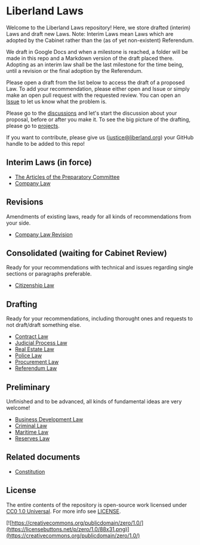 # Liberland Laws

Welcome to the Liberland Laws repository! Here, we store drafted (interim) Laws and draft new Laws. Note: Interim Laws mean Laws which are adopted by the Cabinet rather than the (as of yet non-existent) Referendum.

We draft in Google Docs and when a milestone is reached, a folder will be made in this repo and a Markdown version of the draft placed there. Adopting as an interim law shall be the last milestone for the time being, until a revision or the final adoption by the Referendum.

Please open a draft from the list below to access the draft of a proposed Law. To add your recommendation, please either open and Issue or simply make an open pull request with the requested review. You can open an [Issue](https://github.com/liberland/laws/issues) to let us know what the problem is.

Please go to the [discussions](https://github.com/liberland/laws/discussions) and let's start the discussion about your proposal, before or after you make it. To see the big picture of the drafting, please go to [projects](https://github.com/liberland/laws/projects?type=new).

If you want to contribute, please give us (justice@liberland.org) your GitHub handle to be added to this repo!

## Interim Laws (in force)

* [The Articles of the Preparatory Committee](broken-reference)
* [Company Law](in-force-interim/company-law.md)

## Revisions

Amendments of existing laws, ready for all kinds of recommendations from your side.

* [Company Law Revision](revisions/company-law-revision.md)

## Consolidated (waiting for Cabinet Review)

Ready for your recommendations with technical and issues regarding single sections or paragraphs preferable.

* [Citizenship Law](<Consolidated/Citizenship Law.md>)

## Drafting

Ready for your recommendations, including thorought ones and requests to not draft/draft something else.

* [Contract Law](<Drafts/Contracts Law.md>)
* [Judicial Process Law](drafts/judical-process-law.md)
* [Real Estate Law](drafts/real-estate-law.md)
* [Police Law](drafts/police-law.md)
* [Procurement Law](drafts/procurement-law.md)
* [Referendum Law](drafts/referendum-law.md)

## Preliminary

Unfinished and to be advanced, all kinds of fundamental ideas are very welcome!

* [Business Development Law](https://docs.google.com/document/d/1F-HBduCHEahdMn6a2XZAwjtSog4axq1B8FRg4k9G2OA/edit)
* [Criminal Law](prelminary/criminal-law.md)
* [Maritime Law](prelminary/maritime-law.md)
* [Reserves Law](prelminary/reserves-law.md)

## Related documents

* [Constitution](https://github.com/liberland/constitution/blob/master/Constitution.md)

## License

The entire contents of the repository is open-source work licensed under [CC0 1.0 Universal](https://creativecommons.org/publicdomain/zero/1.0/). For more info see [LICENSE](LICENSE/).

[![https://creativecommons.org/publicdomain/zero/1.0/](https://licensebuttons.net/p/zero/1.0/88x31.png)](https://creativecommons.org/publicdomain/zero/1.0/)
